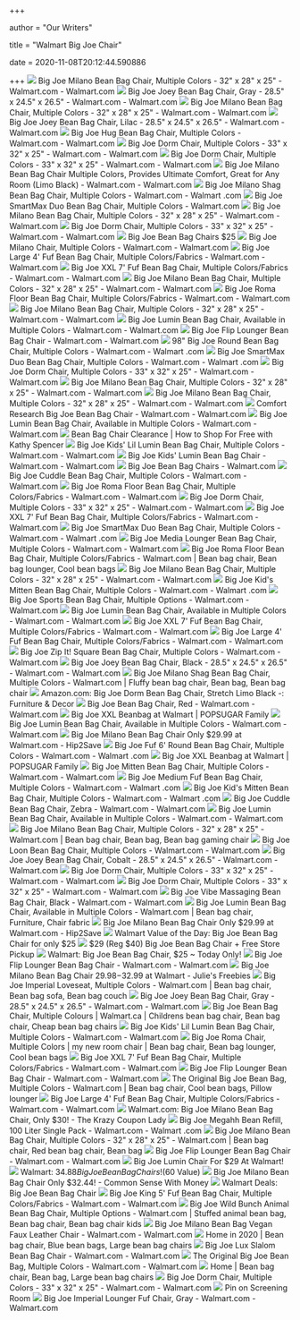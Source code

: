 +++
        
author = "Our Writers"
        
title = "Walmart Big Joe Chair"
        
date = 2020-11-08T20:12:44.590886
        
+++
[ ![](https://i5.walmartimages.com/asr/7a112091-197a-48d9-9e58-6503ee0041c2_1.ee22dbd743135855c15fa10d50f5ec7a.jpeg)](https://i5.walmartimages.com/asr/7a112091-197a-48d9-9e58-6503ee0041c2_1.ee22dbd743135855c15fa10d50f5ec7a.jpeg) Big Joe Milano Bean Bag Chair, Multiple Colors - 32" x 28" x 25" - Walmart.com  - Walmart.com
[ ![](https://i5.walmartimages.com/asr/acb8eb2f-f07e-47e6-8896-fe3de8f2b44f_2.b64c5098b36cf5e4f9f8738d2da0e5fe.jpeg)](https://i5.walmartimages.com/asr/acb8eb2f-f07e-47e6-8896-fe3de8f2b44f_2.b64c5098b36cf5e4f9f8738d2da0e5fe.jpeg) Big Joe Joey Bean Bag Chair, Gray - 28.5" x 24.5" x 26.5" - Walmart.com -  Walmart.com
[ ![](https://i5.walmartimages.com/asr/4cf80778-ac1b-4611-a17d-cf7469dc3334_1.ddb756d2d925da5bc57f26dce69e788e.jpeg?odnWidth=450&odnHeight=450&odnBg=ffffff)](https://i5.walmartimages.com/asr/4cf80778-ac1b-4611-a17d-cf7469dc3334_1.ddb756d2d925da5bc57f26dce69e788e.jpeg?odnWidth=450&odnHeight=450&odnBg=ffffff) Big Joe Milano Bean Bag Chair, Multiple Colors - 32" x 28" x 25" - Walmart.com  - Walmart.com
[ ![](https://i5.walmartimages.com/asr/8db13271-a7b7-4882-95ad-e4b6b7ca3fbc_2.7407ce507c5abe53b20194a4a6703171.jpeg?odnWidth=612&odnHeight=612&odnBg=ffffff)](https://i5.walmartimages.com/asr/8db13271-a7b7-4882-95ad-e4b6b7ca3fbc_2.7407ce507c5abe53b20194a4a6703171.jpeg?odnWidth=612&odnHeight=612&odnBg=ffffff) Big Joe Joey Bean Bag Chair, Lilac - 28.5" x 24.5" x 26.5" - Walmart.com -  Walmart.com
[ ![](https://i5.walmartimages.com/asr/af0e6072-5022-4365-8be8-19f3ccb79f75_1.e5d3e30575d943bf500e0a125bcb5bf4.jpeg?odnWidth=612&odnHeight=612&odnBg=ffffff)](https://i5.walmartimages.com/asr/af0e6072-5022-4365-8be8-19f3ccb79f75_1.e5d3e30575d943bf500e0a125bcb5bf4.jpeg?odnWidth=612&odnHeight=612&odnBg=ffffff) Big Joe Hug Bean Bag Chair, Multiple Colors - Walmart.com - Walmart.com
[ ![](https://i5.walmartimages.com/asr/8390300d-e087-4f26-891d-18fef1420587_1.77dd98f75473d8c562acc248dfa81bfd.jpeg?odnWidth=612&odnHeight=612&odnBg=ffffff)](https://i5.walmartimages.com/asr/8390300d-e087-4f26-891d-18fef1420587_1.77dd98f75473d8c562acc248dfa81bfd.jpeg?odnWidth=612&odnHeight=612&odnBg=ffffff) Big Joe Dorm Chair, Multiple Colors - 33" x 32" x 25" - Walmart.com -  Walmart.com
[ ![](https://i5.walmartimages.com/asr/628111df-dd64-4111-b546-0f1a9854bc2d_1.d06a231c8bb0c4369b9d73bd75aa10b5.jpeg?odnWidth=612&odnHeight=612&odnBg=ffffff)](https://i5.walmartimages.com/asr/628111df-dd64-4111-b546-0f1a9854bc2d_1.d06a231c8bb0c4369b9d73bd75aa10b5.jpeg?odnWidth=612&odnHeight=612&odnBg=ffffff) Big Joe Dorm Chair, Multiple Colors - 33" x 32" x 25" - Walmart.com -  Walmart.com
[ ![](https://i5.walmartimages.com/asr/2e985896-e13d-4c58-b72e-b015d85a4a37_1.df93801e5e2a8577349518f2daad4ee1.jpeg?odnWidth=450&odnHeight=450&odnBg=ffffff)](https://i5.walmartimages.com/asr/2e985896-e13d-4c58-b72e-b015d85a4a37_1.df93801e5e2a8577349518f2daad4ee1.jpeg?odnWidth=450&odnHeight=450&odnBg=ffffff) Big Joe Milano Bean Bag Chair Multiple Colors, Provides Ultimate Comfort,  Great for Any Room (Limo Black) - Walmart.com - Walmart.com
[ ![](https://i5.walmartimages.com/asr/2680ddf0-1363-47d0-b553-31a209d06834_1.727e0166963ecc20ac5677a70b3bce7e.jpeg)](https://i5.walmartimages.com/asr/2680ddf0-1363-47d0-b553-31a209d06834_1.727e0166963ecc20ac5677a70b3bce7e.jpeg) Big Joe Milano Shag Bean Bag Chair, Multiple Colors - Walmart.com - Walmart .com
[ ![](https://i5.walmartimages.com/asr/eccc6d2c-e5ba-464f-8fa5-1af6b8faba4c_1.5ce60f35a4fb974ac50ea4d363120855.jpeg?odnHeight=450&odnWidth=450&odnBg=FFFFFF)](https://i5.walmartimages.com/asr/eccc6d2c-e5ba-464f-8fa5-1af6b8faba4c_1.5ce60f35a4fb974ac50ea4d363120855.jpeg?odnHeight=450&odnWidth=450&odnBg=FFFFFF) Big Joe SmartMax Duo Bean Bag Chair, Multiple Colors - Walmart.com
[ ![](https://i5.walmartimages.com/asr/043d74ea-ab6b-4ee8-8e05-0972852864cc_1.938f888a652a3970b146fe748d82cf8a.jpeg)](https://i5.walmartimages.com/asr/043d74ea-ab6b-4ee8-8e05-0972852864cc_1.938f888a652a3970b146fe748d82cf8a.jpeg) Big Joe Milano Bean Bag Chair, Multiple Colors - 32" x 28" x 25" - Walmart.com  - Walmart.com
[ ![](https://i5.walmartimages.com/asr/40f2f124-331c-4685-b080-312ad444ecd1_1.4b904ebab8146e01b96cb282c657a57b.jpeg?odnWidth=612&odnHeight=612&odnBg=ffffff)](https://i5.walmartimages.com/asr/40f2f124-331c-4685-b080-312ad444ecd1_1.4b904ebab8146e01b96cb282c657a57b.jpeg?odnWidth=612&odnHeight=612&odnBg=ffffff) Big Joe Dorm Chair, Multiple Colors - 33" x 32" x 25" - Walmart.com -  Walmart.com
[ ![](https://i2.wp.com/passionatepennypincher.com/wp-content/uploads/2016/09/Screen-Shot-2016-09-13-at-2.16.41-PM.png)](https://i2.wp.com/passionatepennypincher.com/wp-content/uploads/2016/09/Screen-Shot-2016-09-13-at-2.16.41-PM.png) Big Joe Bean Bag Chairs $25
[ ![](https://i5.walmartimages.com/asr/73a217f1-5c94-4fe0-a8c3-3103ae337449_1.5e3a251c68e8221d29b8d8efe1f11689.jpeg?odnWidth=450&odnHeight=450&odnBg=ffffff)](https://i5.walmartimages.com/asr/73a217f1-5c94-4fe0-a8c3-3103ae337449_1.5e3a251c68e8221d29b8d8efe1f11689.jpeg?odnWidth=450&odnHeight=450&odnBg=ffffff) Big Joe Milano Chair, Multiple Colors - Walmart.com - Walmart.com
[ ![](https://i5.walmartimages.com/asr/38a89991-3b71-4967-83fa-3464223caec4_2.fb8e720406905c48bde01e9928d1a3f9.jpeg?odnWidth=612&odnHeight=612&odnBg=ffffff)](https://i5.walmartimages.com/asr/38a89991-3b71-4967-83fa-3464223caec4_2.fb8e720406905c48bde01e9928d1a3f9.jpeg?odnWidth=612&odnHeight=612&odnBg=ffffff) Big Joe Large 4' Fuf Bean Bag Chair, Multiple Colors/Fabrics - Walmart.com  - Walmart.com
[ ![](https://i5.walmartimages.com/asr/f420d5a2-a688-4661-98d0-9387d308ed17_1.853e026deb28d4e29339afd2945c1af0.jpeg?odnWidth=612&odnHeight=612&odnBg=ffffff)](https://i5.walmartimages.com/asr/f420d5a2-a688-4661-98d0-9387d308ed17_1.853e026deb28d4e29339afd2945c1af0.jpeg?odnWidth=612&odnHeight=612&odnBg=ffffff) Big Joe XXL 7' Fuf Bean Bag Chair, Multiple Colors/Fabrics - Walmart.com -  Walmart.com
[ ![](https://i5.walmartimages.com/asr/5ff1926b-5ab3-4012-ad7c-0421be5bc0b6_1.12b6940d81e71545b0d213dad30828b3.jpeg)](https://i5.walmartimages.com/asr/5ff1926b-5ab3-4012-ad7c-0421be5bc0b6_1.12b6940d81e71545b0d213dad30828b3.jpeg) Big Joe Milano Bean Bag Chair, Multiple Colors - 32" x 28" x 25" - Walmart.com  - Walmart.com
[ ![](https://i5.walmartimages.com/asr/72396047-e655-48d9-985d-d08d1b7178ec_1.28977eb8a9566d6f77eca8dfaddc9e31.jpeg?odnWidth=2000&odnHeight=2000&odnBg=ffffff)](https://i5.walmartimages.com/asr/72396047-e655-48d9-985d-d08d1b7178ec_1.28977eb8a9566d6f77eca8dfaddc9e31.jpeg?odnWidth=2000&odnHeight=2000&odnBg=ffffff) Big Joe Roma Floor Bean Bag Chair, Multiple Colors/Fabrics - Walmart.com -  Walmart.com
[ ![](https://i5.walmartimages.com/asr/24f4d2c3-3884-498c-9d8a-e262451b6c07_2.17a7f254daaaee04f9b383ff6a014ddf.jpeg?odnWidth=612&odnHeight=612&odnBg=ffffff)](https://i5.walmartimages.com/asr/24f4d2c3-3884-498c-9d8a-e262451b6c07_2.17a7f254daaaee04f9b383ff6a014ddf.jpeg?odnWidth=612&odnHeight=612&odnBg=ffffff) Big Joe Milano Bean Bag Chair, Multiple Colors - 32" x 28" x 25" - Walmart.com  - Walmart.com
[ ![](https://i5.walmartimages.com/asr/5250a90b-5bd6-4271-a59f-47629d897580_1.bffc463b2b10c6a775be603fc5aaa712.jpeg?odnWidth=612&odnHeight=612&odnBg=ffffff)](https://i5.walmartimages.com/asr/5250a90b-5bd6-4271-a59f-47629d897580_1.bffc463b2b10c6a775be603fc5aaa712.jpeg?odnWidth=612&odnHeight=612&odnBg=ffffff) Big Joe Lumin Bean Bag Chair, Available in Multiple Colors - Walmart.com -  Walmart.com
[ ![](https://i5.walmartimages.com/asr/b9dca9c7-dbb9-4325-abd6-c839e91f4ed2_1.ffdc38eef350d6eba072a2113bcfa696.jpeg?odnWidth=612&odnHeight=612&odnBg=ffffff)](https://i5.walmartimages.com/asr/b9dca9c7-dbb9-4325-abd6-c839e91f4ed2_1.ffdc38eef350d6eba072a2113bcfa696.jpeg?odnWidth=612&odnHeight=612&odnBg=ffffff) Big Joe Flip Lounger Bean Bag Chair - Walmart.com - Walmart.com
[ ![](https://i5.walmartimages.com/asr/b8333535-89b3-4bbf-ba7e-cd3ccfcb725e_1.225d8fb2aaade94195a14dc5ff87b148.jpeg?odnWidth=612&odnHeight=612&odnBg=ffffff)](https://i5.walmartimages.com/asr/b8333535-89b3-4bbf-ba7e-cd3ccfcb725e_1.225d8fb2aaade94195a14dc5ff87b148.jpeg?odnWidth=612&odnHeight=612&odnBg=ffffff) 98" Big Joe Round Bean Bag Chair, Multiple Colors - Walmart.com - Walmart .com
[ ![](https://i5.walmartimages.com/asr/a28a2ea0-c993-472a-ba7b-cb6fa13c43e1_1.848c5f9a1e07295a2a4fa1daa38e0305.jpeg)](https://i5.walmartimages.com/asr/a28a2ea0-c993-472a-ba7b-cb6fa13c43e1_1.848c5f9a1e07295a2a4fa1daa38e0305.jpeg) Big Joe SmartMax Duo Bean Bag Chair, Multiple Colors - Walmart.com - Walmart .com
[ ![](https://i5.walmartimages.com/asr/5f3bb36f-95d0-49d7-a6ee-9ef15eb5977c_1.fccbb44cc19722c3ccd4fd0aa6a79f7f.jpeg)](https://i5.walmartimages.com/asr/5f3bb36f-95d0-49d7-a6ee-9ef15eb5977c_1.fccbb44cc19722c3ccd4fd0aa6a79f7f.jpeg) Big Joe Dorm Chair, Multiple Colors - 33" x 32" x 25" - Walmart.com -  Walmart.com
[ ![](https://i5.walmartimages.com/asr/97b07b3e-8543-4e5b-af96-c0b8e61f464e_2.3fe3c9139ae223c3ea54070ed722f7ba.jpeg?odnWidth=612&odnHeight=612&odnBg=ffffff)](https://i5.walmartimages.com/asr/97b07b3e-8543-4e5b-af96-c0b8e61f464e_2.3fe3c9139ae223c3ea54070ed722f7ba.jpeg?odnWidth=612&odnHeight=612&odnBg=ffffff) Big Joe Milano Bean Bag Chair, Multiple Colors - 32" x 28" x 25" - Walmart.com  - Walmart.com
[ ![](https://i5.walmartimages.com/asr/8580a900-36e6-4222-9062-2760b1c072e1_2.24642b9199cd319ffa620ed080395da4.jpeg?odnWidth=612&odnHeight=612&odnBg=ffffff)](https://i5.walmartimages.com/asr/8580a900-36e6-4222-9062-2760b1c072e1_2.24642b9199cd319ffa620ed080395da4.jpeg?odnWidth=612&odnHeight=612&odnBg=ffffff) Big Joe Milano Bean Bag Chair, Multiple Colors - 32" x 28" x 25" - Walmart.com  - Walmart.com
[ ![](https://i5.walmartimages.com/asr/5960c45c-3a7f-4378-bfa9-38170b3d3b1c_1.980510d9f220cfe919b00ad204ab6094.jpeg?odnWidth=612&odnHeight=612&odnBg=ffffff)](https://i5.walmartimages.com/asr/5960c45c-3a7f-4378-bfa9-38170b3d3b1c_1.980510d9f220cfe919b00ad204ab6094.jpeg?odnWidth=612&odnHeight=612&odnBg=ffffff) Comfort Research Big Joe Bean Bag Chair - Walmart.com - Walmart.com
[ ![](https://i5.walmartimages.com/asr/e7292d38-4166-46ac-8fbd-518ca87abe72_1.77fda0b1c4993a9cd019d4969cbb8fa9.jpeg?odnWidth=612&odnHeight=612&odnBg=ffffff)](https://i5.walmartimages.com/asr/e7292d38-4166-46ac-8fbd-518ca87abe72_1.77fda0b1c4993a9cd019d4969cbb8fa9.jpeg?odnWidth=612&odnHeight=612&odnBg=ffffff) Big Joe Lumin Bean Bag Chair, Available in Multiple Colors - Walmart.com -  Walmart.com
[ ![](https://www.howtoshopforfree.net/wp-content/uploads/2019/12/beanbagcover.jpg)](https://www.howtoshopforfree.net/wp-content/uploads/2019/12/beanbagcover.jpg) Bean Bag Chair Clearance | How to Shop For Free with Kathy Spencer
[ ![](https://i5.walmartimages.com/asr/4ec15545-ae8e-471f-bef9-84490ec841fd_1.bbebde405e5dcfe22e1fab8d8c600f3b.jpeg?odnWidth=612&odnHeight=612&odnBg=ffffff)](https://i5.walmartimages.com/asr/4ec15545-ae8e-471f-bef9-84490ec841fd_1.bbebde405e5dcfe22e1fab8d8c600f3b.jpeg?odnWidth=612&odnHeight=612&odnBg=ffffff) Big Joe Kids' Lil Lumin Bean Bag Chair, Multiple Colors - Walmart.com -  Walmart.com
[ ![](https://i5.walmartimages.com/asr/720a0c2e-d5d3-4713-96e6-b38ea4358cbc_1.4b9a1394234604e084d831aa8f1df5a4.jpeg?odnWidth=612&odnHeight=612&odnBg=ffffff)](https://i5.walmartimages.com/asr/720a0c2e-d5d3-4713-96e6-b38ea4358cbc_1.4b9a1394234604e084d831aa8f1df5a4.jpeg?odnWidth=612&odnHeight=612&odnBg=ffffff) Big Joe Kids' Lumin Bean Bag Chair - Walmart.com - Walmart.com
[ ![](https://i5.walmartimages.com/asr/924aba5f-e52b-4b24-af16-d68fc5f6c224_1.a97ee7df313b4b8490144cc695529ecb.jpeg)](https://i5.walmartimages.com/asr/924aba5f-e52b-4b24-af16-d68fc5f6c224_1.a97ee7df313b4b8490144cc695529ecb.jpeg) Big Joe Bean Bag Chairs - Walmart.com
[ ![](https://i5.walmartimages.com/asr/b8c33294-c0a4-4629-a3cc-959f90df4786_1.19ff62abca619bd683c5973076cfd685.jpeg?odnWidth=612&odnHeight=612&odnBg=ffffff)](https://i5.walmartimages.com/asr/b8c33294-c0a4-4629-a3cc-959f90df4786_1.19ff62abca619bd683c5973076cfd685.jpeg?odnWidth=612&odnHeight=612&odnBg=ffffff) Big Joe Cuddle Bean Bag Chair, Multiple Colors - Walmart.com - Walmart.com
[ ![](https://i5.walmartimages.com/asr/73210a30-f03c-47b8-8c20-813a2cf96f5b_1.91c5eb0419c6c62c0f7a2956c4cf9fdf.jpeg)](https://i5.walmartimages.com/asr/73210a30-f03c-47b8-8c20-813a2cf96f5b_1.91c5eb0419c6c62c0f7a2956c4cf9fdf.jpeg) Big Joe Roma Floor Bean Bag Chair, Multiple Colors/Fabrics - Walmart.com -  Walmart.com
[ ![](https://i5.walmartimages.com/asr/074d2e8e-982e-48f2-8633-9ac540b37e86_1.a3aabd4ce344f3b5cf378dfa1aa13f14.jpeg?odnWidth=612&odnHeight=612&odnBg=ffffff)](https://i5.walmartimages.com/asr/074d2e8e-982e-48f2-8633-9ac540b37e86_1.a3aabd4ce344f3b5cf378dfa1aa13f14.jpeg?odnWidth=612&odnHeight=612&odnBg=ffffff) Big Joe Dorm Chair, Multiple Colors - 33" x 32" x 25" - Walmart.com -  Walmart.com
[ ![](https://i5.walmartimages.com/asr/88f89b7e-495a-4e66-8246-4c84ebe7ebb6_1.b0aa1fae119cebb8bd0cb566cf32b672.jpeg?odnWidth=612&odnHeight=612&odnBg=ffffff)](https://i5.walmartimages.com/asr/88f89b7e-495a-4e66-8246-4c84ebe7ebb6_1.b0aa1fae119cebb8bd0cb566cf32b672.jpeg?odnWidth=612&odnHeight=612&odnBg=ffffff) Big Joe XXL 7' Fuf Bean Bag Chair, Multiple Colors/Fabrics - Walmart.com -  Walmart.com
[ ![](https://i5.walmartimages.com/asr/81d01a03-698f-4d9b-9aec-81c52395a602_1.bf3439775f96b4747210d6f17197a7ca.jpeg)](https://i5.walmartimages.com/asr/81d01a03-698f-4d9b-9aec-81c52395a602_1.bf3439775f96b4747210d6f17197a7ca.jpeg) Big Joe SmartMax Duo Bean Bag Chair, Multiple Colors - Walmart.com - Walmart .com
[ ![](https://i5.walmartimages.com/asr/d00424be-bfd4-4ac8-841b-e5050e63d227_2.8bfba5257890f3cd972af137288a44df.jpeg?odnWidth=612&odnHeight=612&odnBg=ffffff)](https://i5.walmartimages.com/asr/d00424be-bfd4-4ac8-841b-e5050e63d227_2.8bfba5257890f3cd972af137288a44df.jpeg?odnWidth=612&odnHeight=612&odnBg=ffffff) Big Joe Media Lounger Bean Bag Chair, Multiple Colors - Walmart.com -  Walmart.com
[ ![](https://i.pinimg.com/originals/11/1e/1b/111e1b97dce126f0aa78f137297fcc0f.jpg)](https://i.pinimg.com/originals/11/1e/1b/111e1b97dce126f0aa78f137297fcc0f.jpg) Big Joe Roma Floor Bean Bag Chair, Multiple Colors/Fabrics - Walmart.com |  Bean bag chair, Bean bag lounger, Cool bean bags
[ ![](https://i5.walmartimages.com/asr/09c2ed40-a737-473b-b1ba-02543643cef2_1.60578cc21cfdb547ef3a3e113f2e935c.png?odnWidth=450&odnHeight=450&odnBg=ffffff)](https://i5.walmartimages.com/asr/09c2ed40-a737-473b-b1ba-02543643cef2_1.60578cc21cfdb547ef3a3e113f2e935c.png?odnWidth=450&odnHeight=450&odnBg=ffffff) Big Joe Milano Bean Bag Chair, Multiple Colors - 32" x 28" x 25" - Walmart.com  - Walmart.com
[ ![](https://i5.walmartimages.com/asr/f800142b-8ab2-410d-a7a0-6cdf6a6ac5de_1.767f9a7ee18d49aedae68b6ddd6e2e01.jpeg?odnWidth=612&odnHeight=612&odnBg=ffffff)](https://i5.walmartimages.com/asr/f800142b-8ab2-410d-a7a0-6cdf6a6ac5de_1.767f9a7ee18d49aedae68b6ddd6e2e01.jpeg?odnWidth=612&odnHeight=612&odnBg=ffffff) Big Joe Kid's Mitten Bean Bag Chair, Multiple Colors - Walmart.com - Walmart .com
[ ![](https://i5.walmartimages.com/asr/fb4880b3-b0c0-4ca9-ba88-5d52af2eac71_1.87f98541384e067d15d74cea4a702dac.jpeg)](https://i5.walmartimages.com/asr/fb4880b3-b0c0-4ca9-ba88-5d52af2eac71_1.87f98541384e067d15d74cea4a702dac.jpeg) Big Joe Sports Bean Bag Chair, Multiple Options - Walmart.com - Walmart.com
[ ![](https://i5.walmartimages.com/asr/8eb8e74e-ef22-4c6b-8176-68c840c293a5_1.2ef75ef2f67b98ca1a98e7d171c2954c.jpeg)](https://i5.walmartimages.com/asr/8eb8e74e-ef22-4c6b-8176-68c840c293a5_1.2ef75ef2f67b98ca1a98e7d171c2954c.jpeg) Big Joe Lumin Bean Bag Chair, Available in Multiple Colors - Walmart.com -  Walmart.com
[ ![](https://i5.walmartimages.com/asr/5448dc0e-c121-4ff9-ad0a-164cb4f091eb_2.1ead2a9045deaef8664f87346c55f138.jpeg?odnWidth=612&odnHeight=612&odnBg=ffffff)](https://i5.walmartimages.com/asr/5448dc0e-c121-4ff9-ad0a-164cb4f091eb_2.1ead2a9045deaef8664f87346c55f138.jpeg?odnWidth=612&odnHeight=612&odnBg=ffffff) Big Joe XXL 7' Fuf Bean Bag Chair, Multiple Colors/Fabrics - Walmart.com -  Walmart.com
[ ![](https://i5.walmartimages.com/asr/52422624-e053-4e6e-bdc5-5c98e501fc69_2.f6107561a0c56b4bda895bb78762e717.jpeg?odnWidth=612&odnHeight=612&odnBg=ffffff)](https://i5.walmartimages.com/asr/52422624-e053-4e6e-bdc5-5c98e501fc69_2.f6107561a0c56b4bda895bb78762e717.jpeg?odnWidth=612&odnHeight=612&odnBg=ffffff) Big Joe Large 4' Fuf Bean Bag Chair, Multiple Colors/Fabrics - Walmart.com  - Walmart.com
[ ![](https://i5.walmartimages.com/asr/be405a18-53a0-4877-8095-f3392ef360fd_1.0533ef7f477fe6011e626365b6b5e189.jpeg)](https://i5.walmartimages.com/asr/be405a18-53a0-4877-8095-f3392ef360fd_1.0533ef7f477fe6011e626365b6b5e189.jpeg) Big Joe Zip It! Square Bean Bag Chair, Multiple Colors - Walmart.com -  Walmart.com
[ ![](https://i5.walmartimages.com/asr/4102a364-38ab-482a-9c9d-75a312354d64_2.d02911bb8e08d26152de6499146c5818.jpeg)](https://i5.walmartimages.com/asr/4102a364-38ab-482a-9c9d-75a312354d64_2.d02911bb8e08d26152de6499146c5818.jpeg) Big Joe Joey Bean Bag Chair, Black - 28.5" x 24.5" x 26.5" - Walmart.com -  Walmart.com
[ ![](https://i.pinimg.com/originals/24/67/8a/24678aab40ae6d1410d6f5406286d99c.jpg)](https://i.pinimg.com/originals/24/67/8a/24678aab40ae6d1410d6f5406286d99c.jpg) Big Joe Milano Shag Bean Bag Chair, Multiple Colors - Walmart.com | Fluffy  bean bag chair, Bean bag, Bean bag chair
[ ![](https://images-na.ssl-images-amazon.com/images/I/81jtqxg6YHL._AC_SY355_.jpg)](https://images-na.ssl-images-amazon.com/images/I/81jtqxg6YHL._AC_SY355_.jpg) Amazon.com: Big Joe Dorm Bean Bag Chair, Stretch Limo Black -: Furniture &  Decor
[ ![](https://i5.walmartimages.com/asr/6b6c3e9f-a9cc-4b8d-ba24-d0e4133fdb7b_1.a36e30cc6ccf403490f357d5caee543b.jpeg?odnWidth=612&odnHeight=612&odnBg=ffffff)](https://i5.walmartimages.com/asr/6b6c3e9f-a9cc-4b8d-ba24-d0e4133fdb7b_1.a36e30cc6ccf403490f357d5caee543b.jpeg?odnWidth=612&odnHeight=612&odnBg=ffffff) Big Joe Bean Bag Chair, Red - Walmart.com - Walmart.com
[ ![](https://media1.popsugar-assets.com/files/thumbor/MQleAyu0kxpA54DDbsN_RVZn3yU/fit-in/1024x1024/filters:format_auto-!!-:strip_icc-!!-/2018/11/13/945/n/24155406/1bb3f46f5beb45302fc678.63660750_/i/Big-Joe-XXL-Beanbag-Walmart.jpg)](https://media1.popsugar-assets.com/files/thumbor/MQleAyu0kxpA54DDbsN_RVZn3yU/fit-in/1024x1024/filters:format_auto-!!-:strip_icc-!!-/2018/11/13/945/n/24155406/1bb3f46f5beb45302fc678.63660750_/i/Big-Joe-XXL-Beanbag-Walmart.jpg) Big Joe XXL Beanbag at Walmart | POPSUGAR Family
[ ![](https://i5.walmartimages.com/asr/ebdd1dcd-ee01-42c0-911d-5b9a8a3c6f3a_1.7ef031af15301b3b6d85d326107bb660.jpeg?odnWidth=612&odnHeight=612&odnBg=ffffff)](https://i5.walmartimages.com/asr/ebdd1dcd-ee01-42c0-911d-5b9a8a3c6f3a_1.7ef031af15301b3b6d85d326107bb660.jpeg?odnWidth=612&odnHeight=612&odnBg=ffffff) Big Joe Lumin Bean Bag Chair, Available in Multiple Colors - Walmart.com -  Walmart.com
[ ![](https://hip2save.com/wp-content/uploads/2018/08/big-joe.jpg?resize=1024%2C538&strip=all)](https://hip2save.com/wp-content/uploads/2018/08/big-joe.jpg?resize=1024%2C538&strip=all) Big Joe Milano Bean Bag Chair Only $29.99 at Walmart.com - Hip2Save
[ ![](https://i5.walmartimages.com/asr/d5abdc84-ec8d-4eb3-a629-6a4317aedbe7_2.1ac8e2957cdd80e0d8dcd782f3d408b3.jpeg?odnWidth=612&odnHeight=612&odnBg=ffffff)](https://i5.walmartimages.com/asr/d5abdc84-ec8d-4eb3-a629-6a4317aedbe7_2.1ac8e2957cdd80e0d8dcd782f3d408b3.jpeg?odnWidth=612&odnHeight=612&odnBg=ffffff) Big Joe Fuf 6' Round Bean Bag Chair, Multiple Colors - Walmart.com - Walmart .com
[ ![](https://media1.popsugar-assets.com/files/thumbor/a7XUApIoRa93auvCfZHE5ygnO9U/fit-in/728xorig/filters:format_auto-!!-:strip_icc-!!-/2018/11/13/945/n/24155406/7727b5675beb45246ed128.96816513_/i/Big-Joe-XXL-Beanbag-Walmart.jpg)](https://media1.popsugar-assets.com/files/thumbor/a7XUApIoRa93auvCfZHE5ygnO9U/fit-in/728xorig/filters:format_auto-!!-:strip_icc-!!-/2018/11/13/945/n/24155406/7727b5675beb45246ed128.96816513_/i/Big-Joe-XXL-Beanbag-Walmart.jpg) Big Joe XXL Beanbag at Walmart | POPSUGAR Family
[ ![](https://i5.walmartimages.com/asr/d5bb50c2-eee8-4415-95aa-19d1bfa6b7ef_1.2a45e10ade810c85341334e5601f96ef.jpeg?odnWidth=612&odnHeight=612&odnBg=ffffff)](https://i5.walmartimages.com/asr/d5bb50c2-eee8-4415-95aa-19d1bfa6b7ef_1.2a45e10ade810c85341334e5601f96ef.jpeg?odnWidth=612&odnHeight=612&odnBg=ffffff) Big Joe Mitten Bean Bag Chair, Multiple Colors - Walmart.com - Walmart.com
[ ![](https://i5.walmartimages.com/asr/91f3ad90-6951-4cb5-b534-654a71bdd221_2.65686af98e574d43758cb8a0c4a66201.jpeg?odnWidth=612&odnHeight=612&odnBg=ffffff)](https://i5.walmartimages.com/asr/91f3ad90-6951-4cb5-b534-654a71bdd221_2.65686af98e574d43758cb8a0c4a66201.jpeg?odnWidth=612&odnHeight=612&odnBg=ffffff) Big Joe Medium Fuf Bean Bag Chair, Multiple Colors - Walmart.com - Walmart .com
[ ![](https://i5.walmartimages.com/asr/beffa63c-ae2f-47a4-8a83-17889960d846_2.8e0c1b71bed6af802b3099711edf330c.jpeg?odnWidth=612&odnHeight=612&odnBg=ffffff)](https://i5.walmartimages.com/asr/beffa63c-ae2f-47a4-8a83-17889960d846_2.8e0c1b71bed6af802b3099711edf330c.jpeg?odnWidth=612&odnHeight=612&odnBg=ffffff) Big Joe Kid's Mitten Bean Bag Chair, Multiple Colors - Walmart.com - Walmart .com
[ ![](https://i5.walmartimages.com/asr/f34b96d4-fdd8-48ea-8f25-5cd10b7a3939_1.00b3de98ab03aff063533fb93f4894c9.jpeg?odnWidth=612&odnHeight=612&odnBg=ffffff)](https://i5.walmartimages.com/asr/f34b96d4-fdd8-48ea-8f25-5cd10b7a3939_1.00b3de98ab03aff063533fb93f4894c9.jpeg?odnWidth=612&odnHeight=612&odnBg=ffffff) Big Joe Cuddle Bean Bag Chair, Zebra - Walmart.com - Walmart.com
[ ![](https://i5.walmartimages.com/asr/4c9216b0-0057-432d-b992-aaaf93902b62_1.2bf7153ae77eed9a4ffa12054a556580.jpeg?odnWidth=612&odnHeight=612&odnBg=ffffff)](https://i5.walmartimages.com/asr/4c9216b0-0057-432d-b992-aaaf93902b62_1.2bf7153ae77eed9a4ffa12054a556580.jpeg?odnWidth=612&odnHeight=612&odnBg=ffffff) Big Joe Lumin Bean Bag Chair, Available in Multiple Colors - Walmart.com -  Walmart.com
[ ![](https://i.pinimg.com/474x/d8/61/64/d86164cf62f73b357cc439522ef6cf88.jpg)](https://i.pinimg.com/474x/d8/61/64/d86164cf62f73b357cc439522ef6cf88.jpg) Big Joe Milano Bean Bag Chair, Multiple Colors - 32" x 28" x 25" - Walmart.com  | Bean bag chair, Bean bag, Bean bag gaming chair
[ ![](https://i5.walmartimages.com/asr/5ecff174-a955-4f3d-a22b-ddda6f3ff223_1.f97ea02d2ca528b833bdf5646f6f1a65.jpeg?odnWidth=612&odnHeight=612&odnBg=ffffff)](https://i5.walmartimages.com/asr/5ecff174-a955-4f3d-a22b-ddda6f3ff223_1.f97ea02d2ca528b833bdf5646f6f1a65.jpeg?odnWidth=612&odnHeight=612&odnBg=ffffff) Big Joe Loon Bean Bag Chair, Multiple Colors - Walmart.com - Walmart.com
[ ![](https://i5.walmartimages.com/asr/5a09f784-833c-4d35-8abc-86829ce8d9df_2.567fc858566f85c5f7bba633c8abd647.jpeg?odnWidth=612&odnHeight=612&odnBg=ffffff)](https://i5.walmartimages.com/asr/5a09f784-833c-4d35-8abc-86829ce8d9df_2.567fc858566f85c5f7bba633c8abd647.jpeg?odnWidth=612&odnHeight=612&odnBg=ffffff) Big Joe Joey Bean Bag Chair, Cobalt - 28.5" x 24.5" x 26.5" - Walmart.com -  Walmart.com
[ ![](https://i5.walmartimages.com/asr/a0e45d72-8e82-4783-b84c-9312bb9d9bf7_1.e6356b31c69096022b495a82dc435a92.jpeg)](https://i5.walmartimages.com/asr/a0e45d72-8e82-4783-b84c-9312bb9d9bf7_1.e6356b31c69096022b495a82dc435a92.jpeg) Big Joe Dorm Chair, Multiple Colors - 33" x 32" x 25" - Walmart.com -  Walmart.com
[ ![](https://i5.walmartimages.com/asr/79690b47-9399-4524-a334-d8149d1c5b12_1.bb86e4bcb4c6c83340508814865c3864.jpeg)](https://i5.walmartimages.com/asr/79690b47-9399-4524-a334-d8149d1c5b12_1.bb86e4bcb4c6c83340508814865c3864.jpeg) Big Joe Dorm Chair, Multiple Colors - 33" x 32" x 25" - Walmart.com -  Walmart.com
[ ![](https://i5.walmartimages.com/asr/f8c14250-211d-422e-8a3d-833bbaffdc29_1.4de4d683a44570a8547da89ebc56ec5c.jpeg?odnWidth=612&odnHeight=612&odnBg=ffffff)](https://i5.walmartimages.com/asr/f8c14250-211d-422e-8a3d-833bbaffdc29_1.4de4d683a44570a8547da89ebc56ec5c.jpeg?odnWidth=612&odnHeight=612&odnBg=ffffff) Big Joe Vibe Massaging Bean Bag Chair, Black - Walmart.com - Walmart.com
[ ![](https://i.pinimg.com/originals/3e/ea/33/3eea33cbc74cf5a1820c25a559aa1a75.jpg)](https://i.pinimg.com/originals/3e/ea/33/3eea33cbc74cf5a1820c25a559aa1a75.jpg) Big Joe Lumin Bean Bag Chair, Available in Multiple Colors - Walmart.com |  Bean bag chair, Furniture, Chair fabric
[ ![](https://hip2save.com/wp-content/uploads/2018/08/big-joe-chairs.jpg?fit=1200%2C630&strip=all)](https://hip2save.com/wp-content/uploads/2018/08/big-joe-chairs.jpg?fit=1200%2C630&strip=all) Big Joe Milano Bean Bag Chair Only $29.99 at Walmart.com - Hip2Save
[ ![](http://www.iheartthemart.com/wp-content/uploads/2014/12/bean-bag-chair.png)](http://www.iheartthemart.com/wp-content/uploads/2014/12/bean-bag-chair.png) Walmart Value of the Day: Big Joe Bean Bag Chair for only $25
[ ![](https://135dip1kp5pb1hxer93f2f2i-wpengine.netdna-ssl.com/wp-content/uploads/2014/12/big-joe-beanbag-chair-walmart.jpg)](https://135dip1kp5pb1hxer93f2f2i-wpengine.netdna-ssl.com/wp-content/uploads/2014/12/big-joe-beanbag-chair-walmart.jpg) $29 (Reg $40) Big Joe Bean Bag Chair + Free Store Pickup
[ ![](https://truemoneysaver.com/wp-content/uploads/2014/12/walmart-bean-bag-chair-e1418050111120.jpg)](https://truemoneysaver.com/wp-content/uploads/2014/12/walmart-bean-bag-chair-e1418050111120.jpg) Walmart: Big Joe Bean Bag Chair, $25 ~ Today Only!
[ ![](https://i5.walmartimages.com/asr/78ad7a3f-938b-4e5f-914c-50adf50b8260_1.62ec81295064ee4433702d7e36c28b49.jpeg)](https://i5.walmartimages.com/asr/78ad7a3f-938b-4e5f-914c-50adf50b8260_1.62ec81295064ee4433702d7e36c28b49.jpeg) Big Joe Flip Lounger Bean Bag Chair - Walmart.com - Walmart.com
[ ![](https://juliesfreebies.com/wp-content/uploads/2018/11/bigjoe.png)](https://juliesfreebies.com/wp-content/uploads/2018/11/bigjoe.png) Big Joe Milano Bean Bag Chair $29.98-$32.99 at Walmart - Julie's Freebies
[ ![](https://i.pinimg.com/474x/2b/1c/75/2b1c75d010c5ac9bd2ba3a470f9cabd7.jpg)](https://i.pinimg.com/474x/2b/1c/75/2b1c75d010c5ac9bd2ba3a470f9cabd7.jpg) Big Joe Imperial Loveseat, Multiple Colors - Walmart.com | Bean bag chair,  Bean bag sofa, Bean bag couch
[ ![](https://i5.walmartimages.com/asr/3d9a290c-39d9-4896-b6db-125360fcfb81_2.35bb375d00d62568614c439fae8619e0.jpeg)](https://i5.walmartimages.com/asr/3d9a290c-39d9-4896-b6db-125360fcfb81_2.35bb375d00d62568614c439fae8619e0.jpeg) Big Joe Joey Bean Bag Chair, Gray - 28.5" x 24.5" x 26.5" - Walmart.com -  Walmart.com
[ ![](https://i.pinimg.com/originals/60/3d/af/603daf872c31d2c803e282628b5d31ce.jpg)](https://i.pinimg.com/originals/60/3d/af/603daf872c31d2c803e282628b5d31ce.jpg) Big Joe Bean Bag Chair, Multiple Colours | Walmart.ca | Childrens bean bag  chair, Bean bag chair, Cheap bean bag chairs
[ ![](https://i5.walmartimages.com/asr/ed3b26de-4c37-4b23-88dc-181494be17bb_1.d092aa39a77089a69aca9db239db0277.jpeg?odnWidth=612&odnHeight=612&odnBg=ffffff)](https://i5.walmartimages.com/asr/ed3b26de-4c37-4b23-88dc-181494be17bb_1.d092aa39a77089a69aca9db239db0277.jpeg?odnWidth=612&odnHeight=612&odnBg=ffffff) Big Joe Kids' Lil Lumin Bean Bag Chair, Multiple Colors - Walmart.com -  Walmart.com
[ ![](https://i.pinimg.com/originals/22/a0/d1/22a0d18cfbaa0dfd057ae8c9ed46cd97.jpg)](https://i.pinimg.com/originals/22/a0/d1/22a0d18cfbaa0dfd057ae8c9ed46cd97.jpg) Big Joe Roma Chair, Multiple Colors | my new room chair | Bean bag chair,  Bean bag lounger, Cool bean bags
[ ![](https://i5.walmartimages.com/asr/540eaabc-5d0d-4ba6-853f-1d373d085ca7_2.e72ab7613b8923175adfe571ea4e7f82.jpeg?odnWidth=612&odnHeight=612&odnBg=ffffff)](https://i5.walmartimages.com/asr/540eaabc-5d0d-4ba6-853f-1d373d085ca7_2.e72ab7613b8923175adfe571ea4e7f82.jpeg?odnWidth=612&odnHeight=612&odnBg=ffffff) Big Joe XXL 7' Fuf Bean Bag Chair, Multiple Colors/Fabrics - Walmart.com -  Walmart.com
[ ![](https://i5.walmartimages.com/asr/0620f1ae-55a4-49d0-8aa4-bd6428c2de54_1.8bb4ce0ea990e643701fcd6b9cd9eb56.jpeg)](https://i5.walmartimages.com/asr/0620f1ae-55a4-49d0-8aa4-bd6428c2de54_1.8bb4ce0ea990e643701fcd6b9cd9eb56.jpeg) Big Joe Flip Lounger Bean Bag Chair - Walmart.com - Walmart.com
[ ![](https://i.pinimg.com/originals/20/e7/47/20e7476c97c9de2a47bcff59f66487b0.jpg)](https://i.pinimg.com/originals/20/e7/47/20e7476c97c9de2a47bcff59f66487b0.jpg) The Original Big Joe Bean Bag, Multiple Colors - Walmart.com | Bean bag  chair, Cool bean bags, Pillow lounger
[ ![](https://i5.walmartimages.com/asr/e04fe4a9-f22b-4613-a216-e387bb91f32f_1.c9b41008a15a5f2901ae858b3a5c1f96.jpeg?odnWidth=612&odnHeight=612&odnBg=ffffff)](https://i5.walmartimages.com/asr/e04fe4a9-f22b-4613-a216-e387bb91f32f_1.c9b41008a15a5f2901ae858b3a5c1f96.jpeg?odnWidth=612&odnHeight=612&odnBg=ffffff) Big Joe Large 4' Fuf Bean Bag Chair, Multiple Colors/Fabrics - Walmart.com  - Walmart.com
[ ![](https://prod-cdn-thekrazycouponlady.imgix.net/wp-content/uploads/2018/08/big-joe-milano-bean-bag-chair-stock-815-1-1534363014.jpg?auto=compress,format&fit=max)](https://prod-cdn-thekrazycouponlady.imgix.net/wp-content/uploads/2018/08/big-joe-milano-bean-bag-chair-stock-815-1-1534363014.jpg?auto=compress,format&fit=max) Walmart.com: Big Joe Milano Bean Bag Chair, Only $30! - The Krazy Coupon  Lady
[ ![](https://i5.walmartimages.com/asr/99920e42-896f-4cbc-960c-28dc43d71554_3.e5d242262559ccf9d69341b309803f9c.jpeg)](https://i5.walmartimages.com/asr/99920e42-896f-4cbc-960c-28dc43d71554_3.e5d242262559ccf9d69341b309803f9c.jpeg) Big Joe Megahh Bean Refill, 100 Liter Single Pack - Walmart.com - Walmart .com
[ ![](https://i.pinimg.com/474x/06/a9/06/06a90695f3b55347075a40485021cba8.jpg)](https://i.pinimg.com/474x/06/a9/06/06a90695f3b55347075a40485021cba8.jpg) Big Joe Milano Bean Bag Chair, Multiple Colors - 32" x 28" x 25" - Walmart.com  | Bean bag chair, Red bean bag chair, Bean bag
[ ![](https://i5.walmartimages.com/asr/4b2f0b90-effe-48e8-8bcc-04dda1734740_1.b9d4a42361694dbecdaa9adbe7617749.jpeg)](https://i5.walmartimages.com/asr/4b2f0b90-effe-48e8-8bcc-04dda1734740_1.b9d4a42361694dbecdaa9adbe7617749.jpeg) Big Joe Flip Lounger Bean Bag Chair - Walmart.com - Walmart.com
[ ![](https://www.groceryshopforfreeatthemart.com/wp-content/uploads/2016/11/Chair-600x314.jpg)](https://www.groceryshopforfreeatthemart.com/wp-content/uploads/2016/11/Chair-600x314.jpg) Big Joe Lumin Chair For $29 At Walmart!
[ ![](https://www.cuckooforcoupondeals.com/wp-content/uploads/2018/11/big-joe-bean-bag-fb.jpg)](https://www.cuckooforcoupondeals.com/wp-content/uploads/2018/11/big-joe-bean-bag-fb.jpg) Walmart: $34.88 Big Joe Bean Bag Chairs! ($60 Value)
[ ![](https://freebies2deals.com/wp-content/uploads/2017/12/big-joe-bean-bag.png)](https://freebies2deals.com/wp-content/uploads/2017/12/big-joe-bean-bag.png) Big Joe Milano Bean Bag Chair Only $32.44! - Common Sense With Money
[ ![](http://www.iheartthemart.com/wp-content/uploads/2013/11/bean-bag-walmart.png)](http://www.iheartthemart.com/wp-content/uploads/2013/11/bean-bag-walmart.png) Walmart Deals: Big Joe Bean Bag Chair
[ ![](https://i5.walmartimages.com/asr/49e080fd-0743-43fb-8769-2119017a9c9e_2.dce2ec70c29c4980e33bf72b10e3ba51.jpeg?odnWidth=612&odnHeight=612&odnBg=ffffff)](https://i5.walmartimages.com/asr/49e080fd-0743-43fb-8769-2119017a9c9e_2.dce2ec70c29c4980e33bf72b10e3ba51.jpeg?odnWidth=612&odnHeight=612&odnBg=ffffff) Big Joe King 5' Fuf Bean Bag Chair, Multiple Colors/Fabrics - Walmart.com -  Walmart.com
[ ![](https://i.pinimg.com/originals/dd/b2/de/ddb2de74dc749a8ba8fd5edec58431ee.jpg)](https://i.pinimg.com/originals/dd/b2/de/ddb2de74dc749a8ba8fd5edec58431ee.jpg) Big Joe Wild Bunch Animal Bean Bag Chair, Multiple Options - Walmart.com |  Stuffed animal bean bag, Bean bag chair, Bean bag chair kids
[ ![](https://i5.walmartimages.com/asr/35a8845e-ab5f-4b99-bb91-2a4ae8e2370d_1.52945a3c410e3641aea7336e70b6227b.jpeg?odnWidth=612&odnHeight=612&odnBg=ffffff)](https://i5.walmartimages.com/asr/35a8845e-ab5f-4b99-bb91-2a4ae8e2370d_1.52945a3c410e3641aea7336e70b6227b.jpeg?odnWidth=612&odnHeight=612&odnBg=ffffff) Big Joe Milano Bean Bag Vegan Faux Leather Chair - Walmart.com - Walmart.com
[ ![](https://i.pinimg.com/474x/48/72/89/4872898d9e6a6920a36d1c67d2e7f300.jpg)](https://i.pinimg.com/474x/48/72/89/4872898d9e6a6920a36d1c67d2e7f300.jpg) Home in 2020 | Bean bag chair, Blue bean bags, Large bean bag chairs
[ ![](https://i5.walmartimages.com/asr/ec578d70-12ee-4ea8-89ae-e09bceff4701_1.98f6865220073da5742b9f541fcc4269.jpeg?odnWidth=612&odnHeight=612&odnBg=ffffff)](https://i5.walmartimages.com/asr/ec578d70-12ee-4ea8-89ae-e09bceff4701_1.98f6865220073da5742b9f541fcc4269.jpeg?odnWidth=612&odnHeight=612&odnBg=ffffff) Big Joe Lux Slalom Bean Bag Chair - Walmart.com - Walmart.com
[ ![](https://i5.walmartimages.com/asr/99710bc3-d94a-4640-9b63-fca1796dea87_1.baa9c8a0dcd3d172ef0d856687b3d840.jpeg?odnWidth=612&odnHeight=612&odnBg=ffffff)](https://i5.walmartimages.com/asr/99710bc3-d94a-4640-9b63-fca1796dea87_1.baa9c8a0dcd3d172ef0d856687b3d840.jpeg?odnWidth=612&odnHeight=612&odnBg=ffffff) The Original Big Joe Bean Bag, Multiple Colors - Walmart.com - Walmart.com
[ ![](https://i.pinimg.com/474x/6a/a9/0e/6aa90e76fd85b4a79154494ee7895f90.jpg)](https://i.pinimg.com/474x/6a/a9/0e/6aa90e76fd85b4a79154494ee7895f90.jpg) Home | Bean bag chair, Bean bag, Large bean bag chairs
[ ![](https://i5.walmartimages.com/asr/11faa732-19f0-4384-b1c9-27ed13e85368_1.39422be1f03c745a2a8e721bd372b481.jpeg)](https://i5.walmartimages.com/asr/11faa732-19f0-4384-b1c9-27ed13e85368_1.39422be1f03c745a2a8e721bd372b481.jpeg) Big Joe Dorm Chair, Multiple Colors - 33" x 32" x 25" - Walmart.com -  Walmart.com
[ ![](https://i.pinimg.com/originals/83/86/b5/8386b53ec5ce2440c3d86defcebff4c3.jpg)](https://i.pinimg.com/originals/83/86/b5/8386b53ec5ce2440c3d86defcebff4c3.jpg) Pin on Screening Room
[ ![](https://i5.walmartimages.com/asr/d4e62cab-1d7e-4f65-a911-9ed845c85dcb_1.81a91aaf4527e6dc1e23fd0cc9863cba.jpeg?odnWidth=612&odnHeight=612&odnBg=ffffff)](https://i5.walmartimages.com/asr/d4e62cab-1d7e-4f65-a911-9ed845c85dcb_1.81a91aaf4527e6dc1e23fd0cc9863cba.jpeg?odnWidth=612&odnHeight=612&odnBg=ffffff) Big Joe Imperial Lounger Fuf Chair, Gray - Walmart.com - Walmart.com
